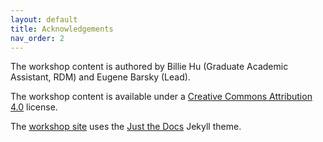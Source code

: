 ```yaml
---
layout: default
title: Acknowledgements
nav_order: 2
---
```

The workshop content is authored by Billie Hu (Graduate Academic Assistant, RDM) and Eugene Barsky (Lead).

The workshop content is available under a [Creative Commons Attribution 4.0](https://creativecommons.org/licenses/by/4.0) license.

The [workshop site](https://ubc-library-rc.github.io/intro-git/) uses the [Just the Docs](https://github.com/pmarsceill/just-the-docs) Jekyll theme.


